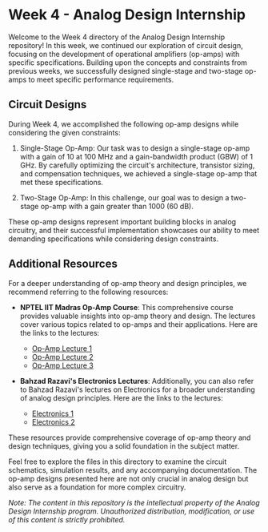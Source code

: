  # Week 4 - Analog Design Internship

Welcome to the Week 4 directory of the Analog Design Internship repository! In this week, we continued our exploration of circuit design, focusing on the development of operational amplifiers (op-amps) with specific specifications. Building upon the concepts and constraints from previous weeks, we successfully designed single-stage and two-stage op-amps to meet specific performance requirements.

## Circuit Designs

During Week 4, we accomplished the following op-amp designs while considering the given constraints:

1. Single-Stage Op-Amp: Our task was to design a single-stage op-amp with a gain of 10 at 100 MHz and a gain-bandwidth product (GBW) of 1 GHz. By carefully optimizing the circuit's architecture, transistor sizing, and compensation techniques, we achieved a single-stage op-amp that met these specifications.

2. Two-Stage Op-Amp: In this challenge, our goal was to design a two-stage op-amp with a gain greater than 1000 (60 dB). 

These op-amp designs represent important building blocks in analog circuitry, and their successful implementation showcases our ability to meet demanding specifications while considering design constraints.

## Additional Resources

For a deeper understanding of op-amp theory and design principles, we recommend referring to the following resources:

- **NPTEL IIT Madras Op-Amp Course**: This comprehensive course provides valuable insights into op-amp theory and design. The lectures cover various topics related to op-amps and their applications. Here are the links to the lectures:

  - [Op-Amp Lecture 1](https://youtu.be/NlD9KDBVaM0)
  - [Op-Amp Lecture 2](https://youtu.be/f8gtlCu_jEo)
  - [Op-Amp Lecture 3](https://youtu.be/PUk5B2dtXTU)

- **Bahzad Razavi's Electronics Lectures**: Additionally, you can also refer to Bahzad Razavi's lectures on Electronics for a broader understanding of analog design principles. Here are the links to the lectures:

  - [Electronics 1](https://youtube.com/playlist?list=PLiDoPUX9nLkJ8dnPgKoVEOiAb8BfulKRR)
  - [Electronics 2](https://youtube.com/playlist?list=PLiDoPUX9nLkIw9EnIv_3K19wlcyJ6msYd)

These resources provide comprehensive coverage of op-amp theory and design techniques, giving you a solid foundation in the subject matter.

Feel free to explore the files in this directory to examine the circuit schematics, simulation results, and any accompanying documentation. The op-amp designs presented here are not only crucial in analog design but also serve as a foundation for more complex circuitry.

*Note: The content in this repository is the intellectual property of the Analog Design Internship program. Unauthorized distribution, modification, or use of this content is strictly prohibited.*
